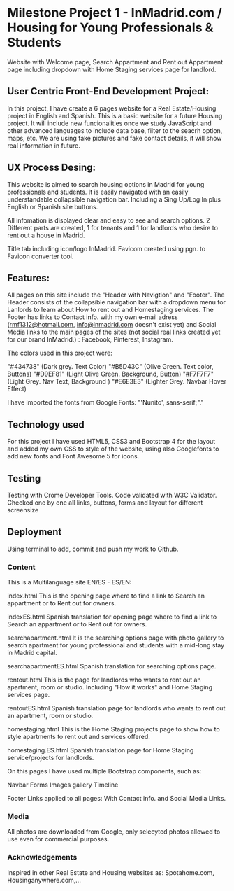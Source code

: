 # Milestone Project 1 - InMadrid.com / Housing for Young Professionals & Students #

Website with Welcome page, Search Appartment and Rent out Appartment page including dropdown with Home Staging services page for landlord.

## User Centric Front-End Development Project: ##
In this project, I have create a 6 pages website for a Real Estate/Housing project in English and Spanish. This is a basic website for a future 
Housing project. It will include new funcionalities once we study JavaScript and other advanced languages to include data base, filter to the seacrh option, maps, etc. 
We are using fake pictures and fake contact details, it will show real information in future. 


## UX Process Desing: ##
This website is aimed to search housing options in Madrid for young professionals and students.
It is easily navigated with an easily understandable collapsible navigation bar. Including a Sing Up/Log In plus English or 
Spanish site buttons.

All infomation is displayed clear and easy to see and search options. 
2 Different parts are created, 1 for tenants and 1 for landlords who desire to rent out 
a house in Madrid.

Title tab including icon/logo InMadrid. Favicom created using pgn. to Favicon converter tool.


## Features: ##
All pages on this site include the "Header with Navigtion" and "Footer". The Header consists of the 
collapsible navigation bar with a dropdown menu for Lanlords to learn about How to rent out and Homestaging services. 
The Footer has links to Contact info. with my own e-mail adress (rmf1312@hotmail.com, info@inmadrid.com doesn't exist yet) and Social Media links to the main pages of 
the sites (not social real links created yet for our brand InMadrid.) : Facebook, Pinterest, Instagram.

The colors used in this project were:

"#434738" (Dark grey. Text Color)
"#B5D43C" (Olive Green. Text color, Buttons)
"#D9EF81" (Light Olive Green. Background, Button)
"#F7F7F7" (Light Grey. Nav Text, Background )
"#E6E3E3" (Lighter Grey. Navbar Hover Effect)

I have imported the fonts from Google Fonts: "'Nunito', sans-serif;"."

## Technology used ##
For this project I have used HTML5, CSS3 and Bootstrap 4 for the layout and 
added my own CSS to style of the website, using also Googlefonts to add new fonts and Font Awesome 5 for icons.


## Testing  ##
Testing with Crome Developer Tools. 
Code validated with W3C Validator.
Checked one by one all links, buttons, forms and layout for different screensize

## Deployment ##
Using terminal to add, commit and push my work to Github.


### Content ###

This is a Multilanguage site EN/ES - ES/EN:

index.html
This is the opening page where to find a link to Search an appartment or to Rent out for owners.

indexES.html
Spanish translation for opening page where to find a link to Search an appartment or to Rent out for owners.

searchapartment.html
It is the searching options page with photo gallery to search apartment for young professional and students with a
mid-long stay in Madrid capital.  

searchapartmentES.html
Spanish translation for searching options page.

rentout.html
This is the page for landlords who wants to rent out an apartment, room or studio. Including "How it works" and Home Staging services page.

rentoutES.html
Spanish translation page for landlords who wants to rent out an apartment, room or studio. 

homestaging.html
This is the Home Staging projects page to show how to style apartments to rent out and services offered.

homestaging.ES.html
Spanish translation page for Home Staging service/projects for landlords.


On this pages I have used multiple Bootstrap components, such as:

Navbar
Forms
Images gallery
Timeline


Footer Links applied to all pages:
With Contact info. and Social Media Links.

### Media ###
All photos are downloaded from Google, only selecyted photos 
allowed to use even for commercial purposes.

### Acknowledgements ###

Inspired in other Real Estate and Housing websites as: 
Spotahome.com, Housinganywhere.com,...











